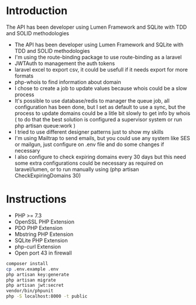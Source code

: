 # Introduction

The API has been developer using Lumen Framework and SQLite with TDD and SOLID methodologies


- The API has been developer using Lumen Framework and SQLite with TDD and SOLID methodologies
- I'm using the route-binding package to use route-binding as a laravel
- JWTAuth to management the auth tokens
- laravel excel to export csv, it could be usefull if it needs export for more formats
- php-whois to find information about domain
- I chose to create a job to update values because whois could be a slow process
- It's possible to use database/redis to manager the queue job, all configuration has been done, but I set as default to use a sync, but the process to update domains could be a litle bit slowly to get info by whois ( to do that the best solution is configured a supervisor system or run php artisan queue:work )
- I tried to use different designer patterns just to show my skills
- I'm using Mailtrap to send emails, but you could use any system like SES or mailgun, just configure on .env file and do some changes if necessary
- I also configure to check expiring domains every 30 days but this need some extra configurations could be necessary as required on laravel/lumen, or to run manually using (php artisan CheckExpiringDomains 30)


# Instructions

- PHP >= 7.3
- OpenSSL PHP Extension
- PDO PHP Extension
- Mbstring PHP Extension
- SQLite PHP Extension
- php-curl Extension
- Open port 43 in firewall

```bash
composer install
cp .env.example .env
php artisan key:generate
php artisan migrate
php artisan jwt:secret
vendor/bin/phpunit
php -S localhost:8000 -t public  
```
